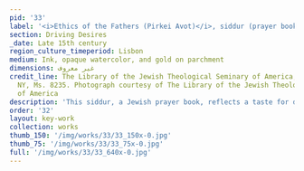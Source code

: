 ```yaml
---
pid: '33'
label: '<i>Ethics of the Fathers (Pirkei Avot)</i>, siddur (prayer book)'
section: Driving Desires
_date: Late 15th century
region_culture_timeperiod: Lisbon
medium: Ink, opaque watercolor, and gold on parchment
dimensions: غير معروف
credit_line: The Library of the Jewish Theological Seminary of America, New York,
  NY, Ms. 8235. Photograph courtesy of The Library of the Jewish Theological Seminary
  of America
description: 'This siddur, a Jewish prayer book, reflects a taste for delicate tracery penwork. Key pages are also embellished with gold leaf and watercolor. Gold&mdash;much of it coming from West Africa&mdash;was an important artistic material across the three of the major Mediterranean faiths of the medieval period: Judaism, Christianity, and Islam. Jewish artisans, who often worked with gold, made significant contributions to art and culture during the Middle Ages, creating works for Jewish, Muslim, and Christian clients.'
order: '32'
layout: key-work
collection: works
thumb_150: '/img/works/33/33_150x-0.jpg'
thumb_75: '/img/works/33/33_75x-0.jpg'
full: '/img/works/33/33_640x-0.jpg'
---
```

